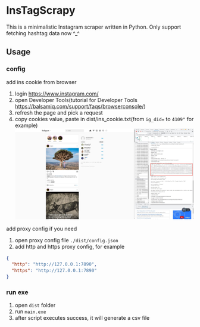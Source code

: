 # InsTagScrapy

This is a minimalistic Instagram scraper written in Python. Only support fetching hashtag data now ^_^


## Usage

### config

add ins cookie from browser
1. login https://www.instagram.com/
2. open Developer Tools(tutorial for Developer Tools https://balsamiq.com/support/faqs/browserconsole/)
3. refresh the page and pick a request
4. copy cookies value, paste in dist/ins_cookie.txt(from `ig_did=` to `4109"` for example)
![avatar](./cookie.jpg)


add proxy config if you need
1. open proxy config file `./dist/config.json`
2. add http and https proxy config, for example
```json
{
  "http": "http://127.0.0.1:7890",
  "https": "http://127.0.0.1:7890"
}
```

### run exe
1. open `dist` folder
2. run `main.exe`
3. after script executes success, it will generate a csv file